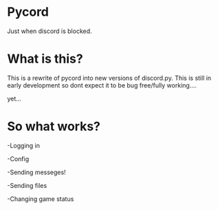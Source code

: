 # Pycord
Just when discord is blocked.

# What is this?
This is a rewrite of pycord into new versions of discord.py. This is still in early development so dont expect it to be bug free/fully working....

yet...

# So what works?

-Logging in

-Config

-Sending messeges!

-Sending files

-Changing game status
